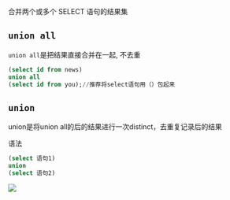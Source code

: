 合并两个或多个 SELECT 语句的结果集



## `union all`

`union all`是把结果直接合并在一起, 不去重

```sql
(select id from news)
union all
(select id from you);//推荐将select语句用（）包起来
```

## `union`

union是将union all的后的结果进行一次distinct，去重复记录后的结果

语法

```sql
(select 语句1)
union
(select 语句2)

```

![](https://youpaiyun.zongqilive.cn/image/006tNc79ly1fzct3kwwk5j311o0eyac3.jpg)









